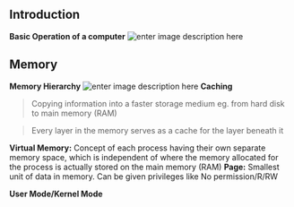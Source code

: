 

## Introduction

**Basic Operation of a computer**
![enter image description here](https://pxt.azureedge.net/blob/e644eb8aa2a44b1732aca811f598ab695b43420a/static/courses/csintro/algorithms/inputs-process-outputs.png)

## Memory
**Memory Hierarchy**
![enter image description here](https://images.computerhistory.org/revonline/images/500004956.jpg?w=400)
**Caching**
> Copying information into a faster storage medium eg. from hard disk to main memory (RAM)

> Every layer in the memory serves as a cache for the layer beneath it

**Virtual Memory:** Concept of each process having their own separate memory space, which is independent of where the memory allocated for the process is actually stored on the main memory (RAM)
**Page:** Smallest unit of data in memory. Can be given privileges like No permission/R/RW

**User Mode/Kernel Mode**


<!--stackedit_data:
eyJoaXN0b3J5IjpbLTcwMDE0NzgxNyw0MDg3MzgwNjgsLTU5OD
g3NTAzMl19
-->